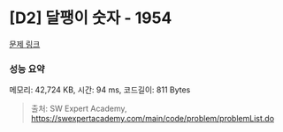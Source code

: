 # [D2] 달팽이 숫자 - 1954 

[문제 링크](https://swexpertacademy.com/main/code/problem/problemDetail.do?contestProbId=AV5PobmqAPoDFAUq) 

### 성능 요약

메모리: 42,724 KB, 시간: 94 ms, 코드길이: 811 Bytes



> 출처: SW Expert Academy, https://swexpertacademy.com/main/code/problem/problemList.do